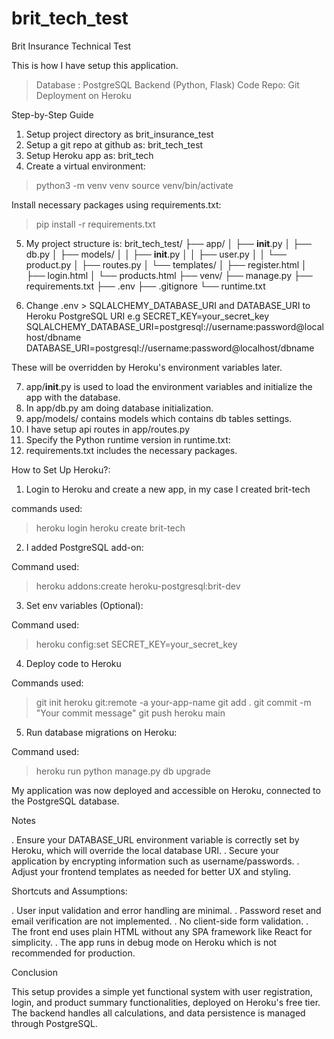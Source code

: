 # brit_tech_test
Brit Insurance Technical Test

This is how I have setup this application.
> Database : PostgreSQL
> Backend (Python, Flask)
> Code Repo: Git
> Deployment on Heroku


Step-by-Step Guide

1. Setup project directory as brit_insurance_test
2. Setup a git repo at github as: brit_tech_test
3. Setup Heroku app as: brit_tech
4. Create a virtual environment:
> python3 -m venv venv
> source venv/bin/activate

Install necessary packages using requirements.txt:
> pip install -r requirements.txt

5. My project structure is:
brit_tech_test/
├── app/
│   ├── __init__.py
│   ├── db.py
│   ├── models/
│   │   ├── __init__.py
│   │   ├── user.py
│   │   └── product.py
│   ├── routes.py
│   └── templates/
│       ├── register.html
│       ├── login.html
│       └── products.html
├── venv/
├── manage.py
├── requirements.txt
├── .env
├── .gitignore
└── runtime.txt

6. Change .env > SQLALCHEMY_DATABASE_URI and DATABASE_URI to Heroku PostgreSQL URI
e.g 
SECRET_KEY=your_secret_key
SQLALCHEMY_DATABASE_URI=postgresql://username:password@localhost/dbname
DATABASE_URI=postgresql://username:password@localhost/dbname

These will be overridden by Heroku's environment variables later.


7. app/__init__.py is used to load the environment variables and initialize the app with the database.
8. In app/db.py am doing database initialization.
9. app/models/ contains models which contains db tables settings.
10. I have setup api routes in app/routes.py 
11. Specify the Python runtime version in runtime.txt:
12. requirements.txt includes the necessary packages.

How to Set Up Heroku?:
1. Login to Heroku and create a new app, in my case I created brit-tech

commands used:
> heroku login
> heroku create brit-tech

2. I added PostgreSQL add-on:

Command used:
> heroku addons:create heroku-postgresql:brit-dev

3. Set env variables (Optional):

Command used:
> heroku config:set SECRET_KEY=your_secret_key

4. Deploy code to Heroku

Commands used:

>git init
> heroku git:remote -a your-app-name
> git add .
> git commit -m "Your commit message"
> git push heroku main

5. Run database migrations on Heroku:

Command used:

> heroku run python manage.py db upgrade

My application was now deployed and accessible on Heroku, connected to the PostgreSQL database.

Notes

. Ensure your DATABASE_URL environment variable is correctly set by Heroku, which will override the local database URI.
. Secure your application by encrypting information such as username/passwords.
. Adjust your frontend templates as needed for better UX and styling.


Shortcuts and Assumptions:

. User input validation and error handling are minimal.
. Password reset and email verification are not implemented.
. No client-side form validation.
. The front end uses plain HTML without any SPA framework like React for simplicity.
. The app runs in debug mode on Heroku which is not recommended for production.

Conclusion

This setup provides a simple yet functional system with user registration,
login, and product summary functionalities, deployed on Heroku's free tier.
The backend handles all calculations, and data persistence is managed through PostgreSQL.






